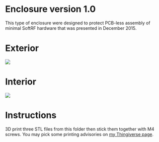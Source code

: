 # Enclosure version 1.0

This type of enclosure were designed to protect PCB-less assembly of minimal SoftRF hardware
that was presented in December 2015.

# Exterior

![](https://github.com/lyusupov/SoftRF/blob/master/case/v1/SoftRF-Case-v1-Exterior.jpg)

# Interior

![](https://github.com/lyusupov/SoftRF/blob/master/case/v1/SoftRF-Case-v1-Interior.jpg)

# Instructions

3D print three STL files from this folder then stick them together with M4 screws.
You may pick some printing advisories on [my Thingiverse page](http://www.thingiverse.com/thing:2075669).
